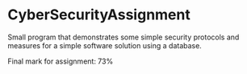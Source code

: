 # CyberSecurityAssignment
Small program that demonstrates some simple security protocols and measures for a simple software solution using a database.

Final mark for assignment: 73%
